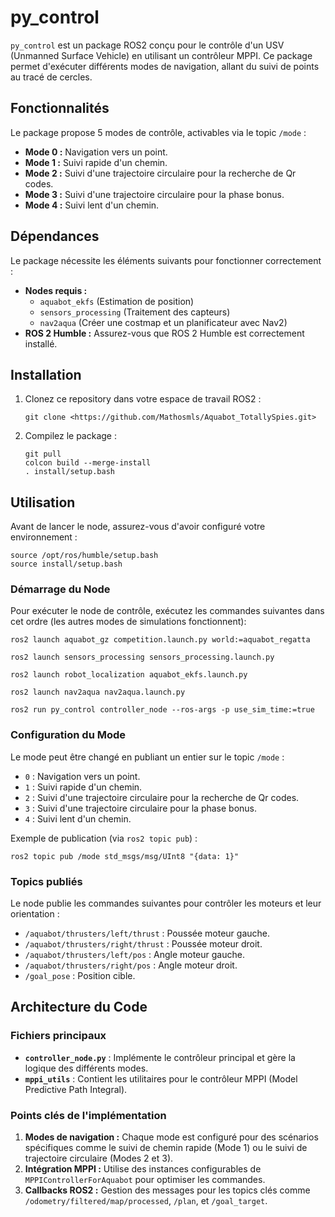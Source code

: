 
# py_control

`py_control` est un package ROS2 conçu pour le contrôle d'un USV (Unmanned Surface Vehicle) en utilisant un contrôleur MPPI. Ce package permet d'exécuter différents modes de navigation, allant du suivi de points au tracé de cercles.

## Fonctionnalités

Le package propose 5 modes de contrôle, activables via le topic `/mode` :
- **Mode 0 :** Navigation vers un point.
- **Mode 1 :** Suivi rapide d'un chemin.
- **Mode 2 :** Suivi d'une trajectoire circulaire pour la recherche de Qr codes.
- **Mode 3 :** Suivi d'une trajectoire circulaire pour la phase bonus.
- **Mode 4 :** Suivi lent d'un chemin.

## Dépendances

Le package nécessite les éléments suivants pour fonctionner correctement :
- **Nodes requis :** 
  - `aquabot_ekfs` (Estimation de position)
  - `sensors_processing` (Traitement des capteurs)
  - `nav2aqua` (Créer une costmap et un planificateur avec Nav2)
- **ROS 2 Humble :** Assurez-vous que ROS 2 Humble est correctement installé.

## Installation

1. Clonez ce repository dans votre espace de travail ROS2 :
   ```
   git clone <https://github.com/Mathosmls/Aquabot_TotallySpies.git>
   ```
2. Compilez le package :
   ```
   git pull
   colcon build --merge-install
   . install/setup.bash
   ```

## Utilisation

Avant de lancer le node, assurez-vous d'avoir configuré votre environnement :
```
source /opt/ros/humble/setup.bash
source install/setup.bash
```

### Démarrage du Node

Pour exécuter le node de contrôle, exécutez les commandes suivantes dans cet ordre (les autres modes de simulations fonctionnent):
```
ros2 launch aquabot_gz competition.launch.py world:=aquabot_regatta

ros2 launch sensors_processing sensors_processing.launch.py

ros2 launch robot_localization aquabot_ekfs.launch.py

ros2 launch nav2aqua nav2aqua.launch.py

ros2 run py_control controller_node --ros-args -p use_sim_time:=true
```

### Configuration du Mode

Le mode peut être changé en publiant un entier sur le topic `/mode` :
- `0` : Navigation vers un point.
- `1` : Suivi rapide d'un chemin.
- `2` : Suivi d'une trajectoire circulaire pour la recherche de Qr codes.
- `3` : Suivi d'une trajectoire circulaire pour la phase bonus.
- `4` : Suivi lent d'un chemin.

Exemple de publication (via `ros2 topic pub`) :
```
ros2 topic pub /mode std_msgs/msg/UInt8 "{data: 1}"
```

### Topics publiés

Le node publie les commandes suivantes pour contrôler les moteurs et leur orientation :
- `/aquabot/thrusters/left/thrust` : Poussée moteur gauche.
- `/aquabot/thrusters/right/thrust` : Poussée moteur droit.
- `/aquabot/thrusters/left/pos` : Angle moteur gauche.
- `/aquabot/thrusters/right/pos` : Angle moteur droit.
- `/goal_pose` : Position cible.

## Architecture du Code

### Fichiers principaux

- **`controller_node.py`** : Implémente le contrôleur principal et gère la logique des différents modes.
- **`mppi_utils`** : Contient les utilitaires pour le contrôleur MPPI (Model Predictive Path Integral).

### Points clés de l'implémentation

1. **Modes de navigation :** Chaque mode est configuré pour des scénarios spécifiques comme le suivi de chemin rapide (Mode 1) ou le suivi de trajectoire circulaire (Modes 2 et 3).
2. **Intégration MPPI :** Utilise des instances configurables de `MPPIControllerForAquabot` pour optimiser les commandes.
3. **Callbacks ROS2 :** Gestion des messages pour les topics clés comme `/odometry/filtered/map/processed`, `/plan`, et `/goal_target`.
